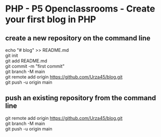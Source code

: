 # PHP - P5 Openclassrooms - Create your first blog in PHP
  
## create a new repository on the command line
  
echo "# blog" >> README.md  
git init  
git add README.md  
git commit -m "first commit"  
git branch -M main  
git remote add origin https://github.com/Urza45/blog.git  
git push -u origin main  
  
## push an existing repository from the command line
  
git remote add origin https://github.com/Urza45/blog.git  
git branch -M main  
git push -u origin main  
